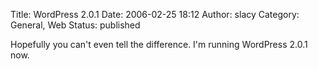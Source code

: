 Title: WordPress 2.0.1
Date: 2006-02-25 18:12
Author: slacy
Category: General, Web
Status: published

Hopefully you can't even tell the difference. I'm running WordPress
2.0.1 now.
